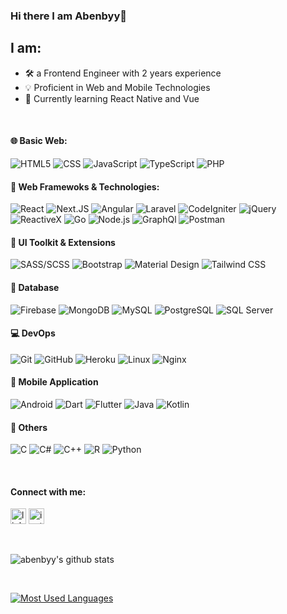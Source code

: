 ### Hi there I am Abenbyy👋

## I am:
- 🛠 a Frontend Engineer with 2 years experience
- 💡 Proficient in Web and Mobile Technologies
- 🌱 Currently learning React Native and Vue

<br>

#### 🌐 Basic Web:
![HTML5](https://img.shields.io/badge/-HTML5-000000?style=flat&logo=html5)
![CSS](https://img.shields.io/badge/-CSS3-000000?style=flat&logo=css3&logoColor=1572B6)
![JavaScript](https://img.shields.io/badge/-JavaScript-000000?style=flat&logo=javascript)
![TypeScript](https://img.shields.io/badge/-TypeScript-000000?style=flat&logo=typescript&logoColor=007ACC)
![PHP](https://img.shields.io/badge/-PHP-000000?style=flat&logo=php)

#### 🔨 Web Framewoks & Technologies:
![React](https://img.shields.io/badge/-React-000000?style=flat&logo=react&logoColor=61DAFB)
![Next.JS](https://img.shields.io/badge/-Next.js-000000?style=flat&logo=next.js&logoColor=000000)
![Angular](https://img.shields.io/badge/-Angular-000000?style=flat&logo=angular&logoColor=DD0031)
![Laravel](https://img.shields.io/badge/-Laravel-000000?style=flat&logo=laravel&logoColor=FF2D20)
![CodeIgniter](https://img.shields.io/badge/-CodeIgniter-000000?style=flat&logo=codeigniter&logoColor=EF4223)
![jQuery](https://img.shields.io/badge/-jQuery-000000?style=flat&logo=jquery&logoColor=0769AD)
![ReactiveX](https://img.shields.io/badge/-ReactiveX-000000?style=flat&logo=reactivex&logoColor=B7178C)
![Go](https://img.shields.io/badge/-Go-000000?style=flat&logo=go&logoColor=00ADD8)
![Node.js](https://img.shields.io/badge/-Node.js-000000?style=flat&logo=node.js&logoColor=339933)
![GraphQl](https://img.shields.io/badge/-GraphQL-000000?style=flat&logo=graphql&logoColor=E10098)
![Postman](https://img.shields.io/badge/-Postman-000000?style=flat&logo=postman)

#### 🎨 UI Toolkit & Extensions
![SASS/SCSS](https://img.shields.io/badge/-SASS-000000?style=flat&logo=sass)
![Bootstrap](https://img.shields.io/badge/-Bootstrap-000000?style=flat&logo=bootstrap&logoColor=7952B3)
![Material Design](https://img.shields.io/badge/-Material%20Design-000000?style=flat&logo=material%20design&logoColor=#757575)
![Tailwind CSS](https://img.shields.io/badge/-Tailwind%20CSS-000000?style=flat&logo=tailwind%20css&logoColor=38B2AC)

#### 💽 Database
![Firebase](https://img.shields.io/badge/-Firebase-000000?style=flat&logo=firebase)
![MongoDB](https://img.shields.io/badge/-MongoDB-000000?style=flat&logo=mongodb)
![MySQL](https://img.shields.io/badge/-MySQL-000000?style=flat&logo=mysql)
![PostgreSQL](https://img.shields.io/badge/-PostgreSQL-000000?style=flat&logo=postgresql&logoColor=336791)
![SQL Server](https://img.shields.io/badge/-Microsoft%20SQL%20Server-000000?style=flat&logo=microsoft%20sql%20server&logoColor=CC2927)

#### 💻 DevOps
![Git](https://img.shields.io/badge/-Git-000000?style=flat&logo=git&logoColor=F05032)
![GitHub](https://img.shields.io/badge/-GitHub-000000?style=flat&logo=github&logoColor=ffffff)
![Heroku](https://img.shields.io/badge/-Heroku-000000?style=flat&logo=heroku&logoColor=430098)
![Linux](https://img.shields.io/badge/-Linux-000000?style=flat&logo=linux&logoColor=FCC624)
![Nginx](https://img.shields.io/badge/-Nginx-000000?style=flat&logo=nginx&logoColor=269539)

#### 📱 Mobile Application
![Android](https://img.shields.io/badge/-Android-000000?style=flat&logo=android)
![Dart](https://img.shields.io/badge/-Dart-000000?style=flat&logo=dart&logoColor=0175C2)
![Flutter](https://img.shields.io/badge/-Flutter-000000?style=flat&logo=flutter&logoColor=02569B)
![Java](https://img.shields.io/badge/-Java-000000?style=flat&logo=java&logoColor=007396)
![Kotlin](https://img.shields.io/badge/-Kotlin-000000?style=flat&logo=kotlin)

#### 🔌 Others
![C](https://img.shields.io/badge/-C-000000?style=flat&logo=c)
![C#](https://img.shields.io/badge/-C%23-000000?style=flat&logo=c%20sharp&logoColor=239120)
![C++](https://img.shields.io/badge/-C++-000000?style=flat&logo=c%2B%2B&logoColor=00599C)
![R](https://img.shields.io/badge/-R-000000?style=flat&logo=r&logoColor=276DC3)
![Python](https://img.shields.io/badge/-Python-000000?style=flat&logo=python)

<br>

#### Connect with me:
[<img src='https://cdn.jsdelivr.net/npm/simple-icons@3.0.1/icons/linkedin.svg' alt='linkedin' height='25'>][linkedin]
[<img src='https://cdn.jsdelivr.net/npm/simple-icons@3.0.1/icons/instagram.svg' alt='instagram' height='25'>][instagram]

<br>

[linkedin]: https://www.linkedin.com/in/abenbyy
[instagram]: https://instagram.com/abenbyy

![abenbyy's github stats](https://github-readme-stats.abenbyy.vercel.app/api?username=abenbyy&show_icons=true)

<br>

[![Most Used Languages](https://github-readme-stats.abenbyy.vercel.app/api/top-langs/?username=abenbyy&layout=compact)](https://github.com/anuraghazra/github-readme-stats)
